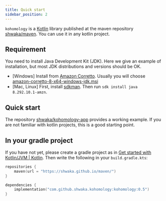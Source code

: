 ```yaml
---
title: Quick start
sidebar_position: 2
---
```


`kohomology` is a [Kotlin](https://kotlinlang.org/) library published at the maven repository [shwaka/maven](https://github.com/shwaka/maven).
You can use it in any kotlin project.

## Requirement
You need to install Java Development Kit (JDK).
Here we give an example of installation, but most JDK distributions and versions should be OK.

- [Windows] Install from [Amazon Corretto](https://docs.aws.amazon.com/corretto/latest/corretto-8-ug/downloads-list.html). Usually you will choose [amazon-corretto-8-x64-windows-jdk.msi](https://corretto.aws/downloads/latest/amazon-corretto-8-x64-windows-jdk.msi)
- [Mac, Linux] First, install [sdkman](https://sdkman.io/). Then run `sdk install java 8.292.10.1-amzn`.

## Quick start
The repository [shwaka/kohomology-app](https://github.com/shwaka/kohomology-app) provides a working example.
If you are not familiar with kotlin projects, this is a good starting point.

## In your gradle project
If you have not yet, please create a gradle project as in [Get started with Kotlin/JVM | Kotlin](https://kotlinlang.org/docs/jvm-get-started.html).
Then write the following in your `build.gradle.kts`:

```kotlin
repositories {
    maven(url = "https://shwaka.github.io/maven/")
}

dependencies {
    implementation("com.github.shwaka.kohomology:kohomology:0.5")
}
```
